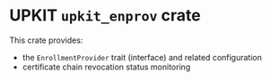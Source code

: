 # UPKIT `upkit_enprov` crate

This crate provides:

* the `EnrollmentProvider` trait (interface) and related configuration
* certificate chain revocation status monitoring
